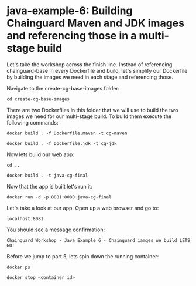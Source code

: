 # java-example-6: Building Chainguard Maven and JDK images and referencing those in a multi-stage build
Let's take the workshop across the finish line. Instead of referencing chainguard-base in every Dockerfile and build, let's simplify our Dockerfile by building the images we need in each stage and referencing those.

Navigate to the create-cg-base-images folder:

`cd create-cg-base-images`

There are two Dockerfiles in this folder that we will use to build the two images we need for our multi-stage build. To build them execute the following commands:

`docker build . -f Dockerfile.maven -t cg-maven`

`docker build . -f Dockerfile.jdk -t cg-jdk`

Now lets build our web app:

`cd ..`

`docker build . -t java-cg-final`

Now that the app is built let's run it:

`docker run -d -p 8081:8080 java-cg-final`

Let's take a look at our app. Open up a web browser and go to:

`localhost:8081`

You should see a message confirmation:

`Chainguard Workshop - Java Example 6 - Chainguard iamges we build LETS GO!`

Before we jump to part 5, lets spin down the running container:

`docker ps`

`docker stop <container id>`
